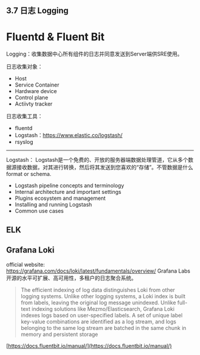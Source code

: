 ## 3.7 日志 Logging

# Fluentd & Fluent Bit



Logging：收集数据中心所有组件的日志并同意发送到Server端供SRE使用。

日志收集对象：

* Host 
* Service Container
* Hardware device
* Control plane
* Actiivty tracker

日志收集工具：

* fluentd
* Logstash：https://www.elastic.co/logstash/
* rsyslog

----

Logstash：
Logstash是一个免费的、开放的服务器端数据处理管道，它从多个数据源接收数据，对其进行转换，然后将其发送到您喜欢的“存储”。不管数据是什么format or schema.

- Logstash pipeline concepts and terminology
- Internal architecture and important settings
- Plugins ecosystem and management
- Installing and running Logstash
- Common use cases

## ELK


## Grafana Loki
official website: https://grafana.com/docs/loki/latest/fundamentals/overview/
Grafana Labs开源的水平可扩展、高可用性，多租户的日志聚合系统。
> The efficient indexing of log data distinguishes Loki from other logging systems. Unlike other logging systems, a Loki index is built from labels, leaving the original log message unindexed.
> Unlike full-text indexing solutions like Mezmo/Elasticsearch, Grafana Loki indexes logs based on user-specified labels. A set of unique label key-value combinations are identified as a log stream, and logs belonging to the same log stream are batched in the same chunk in memory and persistent storage






[https://docs.fluentbit.io/manual/](https://docs.fluentbit.io/manual/)